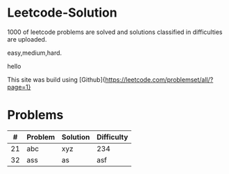 # Leetcode-Solution
1000 of leetcode problems are solved and solutions classified in difficulties are uploaded. 

easy,medium,hard.

hello

This site was build using [Github]{https://leetcode.com/problemset/all/?page=1}

# Problems
#|Problem|Solution|Difficulty
 --- | --- | --- | --- 
21|abc|xyz|234
32|ass|as|asf

